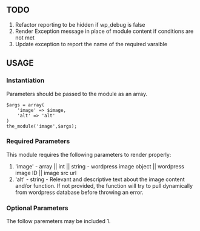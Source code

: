 ## TODO
1. Refactor reporting to be hidden if wp_debug is false
1. Render Exception message in place of module content if conditions are not met
1. Update exception to report the name of the required varaible

## USAGE
### Instantiation
Parameters should be passed to the module as an array.
```
$args = array(
    'image' => $image,
    'alt' => 'alt'
)
the_module('image',$args);
```

### Required Parameters
This module requires the following parameters to render properly: 
1. 'image' - array || int || string - wordpress image object || wordpress image ID || image src url
1. 'alt' - string - Relevant and descriptive text about the image content and/or function. If not provided, the function will try to pull dynamically from wordpress database before throwing an error.

### Optional Parameters
The follow paremeters may be included 
1. 
